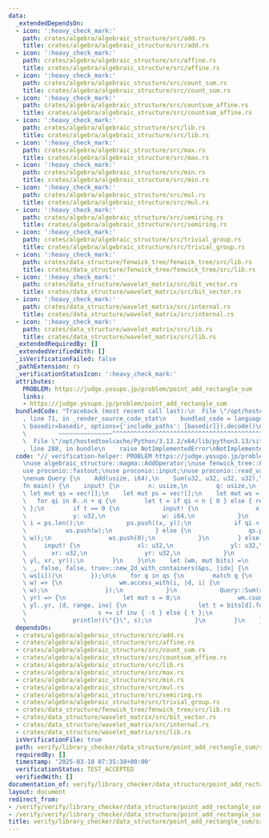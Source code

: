 ```yaml
---
data:
  _extendedDependsOn:
  - icon: ':heavy_check_mark:'
    path: crates/algebra/algebraic_structure/src/add.rs
    title: crates/algebra/algebraic_structure/src/add.rs
  - icon: ':heavy_check_mark:'
    path: crates/algebra/algebraic_structure/src/affine.rs
    title: crates/algebra/algebraic_structure/src/affine.rs
  - icon: ':heavy_check_mark:'
    path: crates/algebra/algebraic_structure/src/count_sum.rs
    title: crates/algebra/algebraic_structure/src/count_sum.rs
  - icon: ':heavy_check_mark:'
    path: crates/algebra/algebraic_structure/src/countsum_affine.rs
    title: crates/algebra/algebraic_structure/src/countsum_affine.rs
  - icon: ':heavy_check_mark:'
    path: crates/algebra/algebraic_structure/src/lib.rs
    title: crates/algebra/algebraic_structure/src/lib.rs
  - icon: ':heavy_check_mark:'
    path: crates/algebra/algebraic_structure/src/max.rs
    title: crates/algebra/algebraic_structure/src/max.rs
  - icon: ':heavy_check_mark:'
    path: crates/algebra/algebraic_structure/src/min.rs
    title: crates/algebra/algebraic_structure/src/min.rs
  - icon: ':heavy_check_mark:'
    path: crates/algebra/algebraic_structure/src/mul.rs
    title: crates/algebra/algebraic_structure/src/mul.rs
  - icon: ':heavy_check_mark:'
    path: crates/algebra/algebraic_structure/src/semiring.rs
    title: crates/algebra/algebraic_structure/src/semiring.rs
  - icon: ':heavy_check_mark:'
    path: crates/algebra/algebraic_structure/src/trivial_group.rs
    title: crates/algebra/algebraic_structure/src/trivial_group.rs
  - icon: ':heavy_check_mark:'
    path: crates/data_structure/fenwick_tree/fenwick_tree/src/lib.rs
    title: crates/data_structure/fenwick_tree/fenwick_tree/src/lib.rs
  - icon: ':heavy_check_mark:'
    path: crates/data_structure/wavelet_matrix/src/bit_vector.rs
    title: crates/data_structure/wavelet_matrix/src/bit_vector.rs
  - icon: ':heavy_check_mark:'
    path: crates/data_structure/wavelet_matrix/src/internal.rs
    title: crates/data_structure/wavelet_matrix/src/internal.rs
  - icon: ':heavy_check_mark:'
    path: crates/data_structure/wavelet_matrix/src/lib.rs
    title: crates/data_structure/wavelet_matrix/src/lib.rs
  _extendedRequiredBy: []
  _extendedVerifiedWith: []
  _isVerificationFailed: false
  _pathExtension: rs
  _verificationStatusIcon: ':heavy_check_mark:'
  attributes:
    PROBLEM: https://judge.yosupo.jp/problem/point_add_rectangle_sum
    links:
    - https://judge.yosupo.jp/problem/point_add_rectangle_sum
  bundledCode: "Traceback (most recent call last):\n  File \"/opt/hostedtoolcache/Python/3.13.2/x64/lib/python3.13/site-packages/onlinejudge_verify/documentation/build.py\"\
    , line 71, in _render_source_code_stat\n    bundled_code = language.bundle(stat.path,\
    \ basedir=basedir, options={'include_paths': [basedir]}).decode()\n          \
    \         ~~~~~~~~~~~~~~~^^^^^^^^^^^^^^^^^^^^^^^^^^^^^^^^^^^^^^^^^^^^^^^^^^^^^^^^^^^^^^^^^^\n\
    \  File \"/opt/hostedtoolcache/Python/3.13.2/x64/lib/python3.13/site-packages/onlinejudge_verify/languages/rust.py\"\
    , line 288, in bundle\n    raise NotImplementedError\nNotImplementedError\n"
  code: "// verification-helper: PROBLEM https://judge.yosupo.jp/problem/point_add_rectangle_sum\n\
    \nuse algebraic_structure::magma::AddOperator;\nuse fenwick_tree::FenwickTree;\n\
    use proconio::fastout;\nuse proconio::input;\nuse proconio::read_value;\nuse wavelet_matrix::WaveletMatrix2D;\n\
    \nenum Query {\n    Add(usize, i64),\n    Sum(u32, u32, u32, u32),\n}\n\n#[fastout]\n\
    fn main() {\n    input! {\n        n: usize,\n        q: usize,\n    }\n\n   \
    \ let mut qs = vec![];\n    let mut ps = vec![];\n    let mut ws = vec![];\n \
    \   for qi in 0..n + q {\n        let t = if qi < n { 0 } else { read_value!(usize)\
    \ };\n        if t == 0 {\n            input! {\n                x: u32,\n   \
    \             y: u32,\n                w: i64,\n            }\n            let\
    \ i = ps.len();\n            ps.push((x, y));\n            if qi < n {\n     \
    \           ws.push(w);\n            } else {\n                qs.push(Query::Add(i,\
    \ w));\n                ws.push(0);\n            }\n        } else {\n       \
    \     input! {\n                xl: u32,\n                yl: u32,\n         \
    \       xr: u32,\n                yr: u32,\n            }\n            qs.push(Query::Sum(xl,\
    \ yl, xr, yr));\n        }\n    }\n\n    let (wm, mut bits) =\n        WaveletMatrix2D::<_,\
    \ _, false, false, true>::new_2d_with_containers(&ps, |idx| {\n            FenwickTree::<AddOperator<i64>>::from_iter(idx.iter().map(|&i|\
    \ ws[i]))\n        });\n\n    for q in qs {\n        match q {\n            Query::Add(i,\
    \ w) => {\n                wm.access_with(i, |d, i| {\n                    bits[d].add(i,\
    \ w);\n                });\n            }\n            Query::Sum(xl, yl, xr,\
    \ yr) => {\n                let mut s = 0;\n                wm.count_with(xl..xr,\
    \ yl..yr, |d, range, inv| {\n                    let t = bits[d].fold(range);\n\
    \                    s += if inv { -t } else { t };\n                });\n   \
    \             println!(\"{}\", s);\n            }\n        }\n    }\n}\n"
  dependsOn:
  - crates/algebra/algebraic_structure/src/add.rs
  - crates/algebra/algebraic_structure/src/affine.rs
  - crates/algebra/algebraic_structure/src/count_sum.rs
  - crates/algebra/algebraic_structure/src/countsum_affine.rs
  - crates/algebra/algebraic_structure/src/lib.rs
  - crates/algebra/algebraic_structure/src/max.rs
  - crates/algebra/algebraic_structure/src/min.rs
  - crates/algebra/algebraic_structure/src/mul.rs
  - crates/algebra/algebraic_structure/src/semiring.rs
  - crates/algebra/algebraic_structure/src/trivial_group.rs
  - crates/data_structure/fenwick_tree/fenwick_tree/src/lib.rs
  - crates/data_structure/wavelet_matrix/src/bit_vector.rs
  - crates/data_structure/wavelet_matrix/src/internal.rs
  - crates/data_structure/wavelet_matrix/src/lib.rs
  isVerificationFile: true
  path: verify/library_checker/data_structure/point_add_rectangle_sum/src/main.rs
  requiredBy: []
  timestamp: '2025-03-10 07:35:38+00:00'
  verificationStatus: TEST_ACCEPTED
  verifiedWith: []
documentation_of: verify/library_checker/data_structure/point_add_rectangle_sum/src/main.rs
layout: document
redirect_from:
- /verify/verify/library_checker/data_structure/point_add_rectangle_sum/src/main.rs
- /verify/verify/library_checker/data_structure/point_add_rectangle_sum/src/main.rs.html
title: verify/library_checker/data_structure/point_add_rectangle_sum/src/main.rs
---
```

